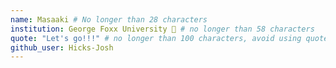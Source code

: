 ```yaml
---
name: Masaaki # No longer than 28 characters
institution: George Foxx University 🚩 # no longer than 58 characters
quote: "Let's go!!!" # no longer than 100 characters, avoid using quotes(") to guarantee the format remains the same.
github_user: Hicks-Josh
---
```

